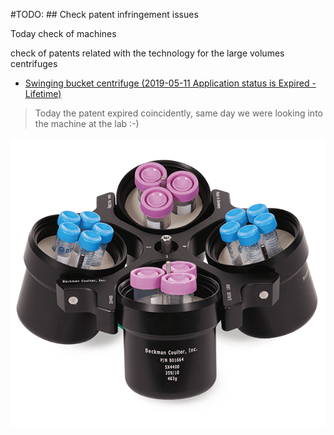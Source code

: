 #TODO: ## Check patent infringement issues

Today check of machines

check of patents related with the technology for the large volumes centrifuges
 - [Swinging bucket centrifuge (2019-05-11 Application status is Expired - Lifetime)](https://patents.google.com/patent/US3028075A/en?q=bucket+centrifuge&oq=bucket+centrifuge)
> Today the patent expired coincidently, same day we were looking into the machine at the lab :-)

![](/images/Centrifuge-Rotor-Benchtop-Swinging-Bucket-SX4400-B01425-2017-05.png)
